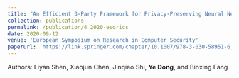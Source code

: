 ```yaml
---
title: "An Efficient 3-Party Framework for Privacy-Preserving Neural Network Inference"
collection: publications
permalink: /publication/4_2020-esorics
date: 2020-09-12
venue: 'European Symposium on Research in Computer Security'
paperurl: 'https://link.springer.com/chapter/10.1007/978-3-030-58951-6_21'
---
```

Authors: Liyan Shen, Xiaojun Chen, Jinqiao Shi, **Ye Dong**, and Binxing Fang
